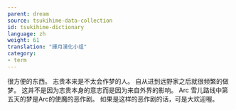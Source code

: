 ```yaml
---
parent: dream
source: tsukihime-data-collection
id: tsukihime-dictionary
language: zh
weight: 61
translation: "譯月漢化小组"
category:
- term
---
```


很方便的东西。
志贵本来是不太会作梦的人。
自从进到远野家之后就很频繁的做梦。
这并不是因为志贵本身的意志而是因为来自外界的影响。
Arc 雪儿路线中第五天的梦是Arc的使魔的恶作剧。
如果是这样的恶作剧的话，可是大欢迎喔。
